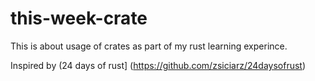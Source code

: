 # this-week-crate

This is about usage of crates as part of my rust learning experince.

Inspired by (24 days of rust] (https://github.com/zsiciarz/24daysofrust) 
